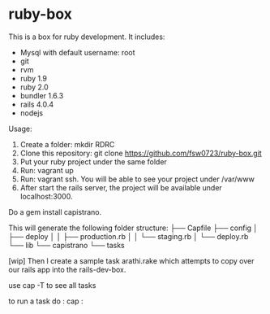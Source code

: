 ruby-box
========

This is a box for ruby development. It includes:
* Mysql with default username: root
* git
* rvm
* ruby 1.9
* ruby 2.0
* bundler 1.6.3
* rails 4.0.4
* nodejs

Usage:
1. Create a folder: mkdir RDRC
2. Clone this repository: git clone https://github.com/fsw0723/ruby-box.git
3. Put your ruby project under the same folder
4. Run: vagrant up
5. Run: vagrant ssh. You will be able to see your project under /var/www
6. After start the rails server, the project will be available under localhost:3000.



Do a  gem install capistrano. 

This will generate the following folder structure:
  ├── Capfile
  ├── config
  │   ├── deploy
  │   │   ├── production.rb
  │   │   └── staging.rb
  │   └── deploy.rb
  └── lib
      └── capistrano
              └── tasks



[wip] Then I create a sample task arathi.rake which attempts to copy over our rails app into the rails-dev-box. 

use cap -T to see all tasks

to run a task do : cap <rolename> <namespace>:<taskname>

